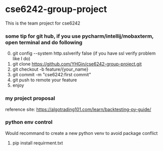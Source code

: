 # cse6242-group-project
This is the team project for cse6242

### some tip for git hub, if you use pycharm/intellij/mobaxterm, open terminal and do following
0. git config --system http.sslverify false (if you have ssl verify problem like I do)
1. git clone https://github.com/YHGin/cse6242-group-project.git
2. git checkout -b feature/{your_name}
3. git commit -m "cse6242:first commit"
4. git push to remote your feature
5. enjoy
   
### my project proposal 
reference site: https://algotrading101.com/learn/backtesting-py-guide/

### python env control
Would recommand to create a new python venv to avoid package conflict
1. pip install requirment.txt